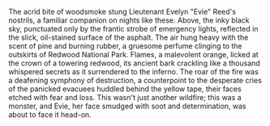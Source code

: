 The acrid bite of woodsmoke stung Lieutenant Evelyn "Evie" Reed's nostrils, a familiar companion on nights like these.  Above, the inky black sky, punctuated only by the frantic strobe of emergency lights, reflected in the slick, oil-stained surface of the asphalt.  The air hung heavy with the scent of pine and burning rubber, a gruesome perfume clinging to the outskirts of Redwood National Park.  Flames, a malevolent orange, licked at the crown of a towering redwood, its ancient bark crackling like a thousand whispered secrets as it surrendered to the inferno.  The roar of the fire was a deafening symphony of destruction, a counterpoint to the desperate cries of the panicked evacuees huddled behind the yellow tape, their faces etched with fear and loss.  This wasn't just another wildfire; this was a monster, and Evie, her face smudged with soot and determination, was about to face it head-on.
